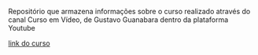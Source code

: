 Repositório que armazena informações sobre o curso realizado através do canal Curso em Vídeo, de Gustavo Guanabara dentro da plataforma Youtube  

[link do curso](https://www.youtube.com/playlist?list=PLHz_AreHm4dlsK3Nr9GVvXCbpQyHQl1o1)

